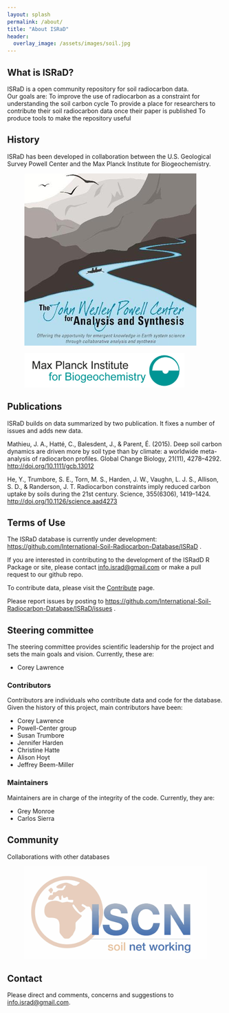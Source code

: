 ```yaml
---
layout: splash
permalink: /about/
title: "About ISRaD"
header:
  overlay_image: /assets/images/soil.jpg
---
```

## What is ISRaD?
ISRaD is a open community repository for soil radiocarbon data.  
Our goals are:
	To improve the use of radiocarbon as a constraint for understanding the soil carbon cycle
	To provide a place for researchers to contribute their soil radiocarbon data once their paper is published
	To produce tools to make the repository useful 

## History

ISRaD has been developed in collaboration between the U.S. Geological Survey Powell Center and the Max Planck Institute for Biogeochemistry.

<figure class="half">
	<img src="https://github.com/International-Soil-Radiocarbon-Database/ISRaD/raw/gh-pages/assets/images/PowellCenter.jpg">
</figure>

<figure class="half">
	<img src="https://github.com/International-Soil-Radiocarbon-Database/ISRaD/raw/gh-pages/assets/images/MPI-BGC_logo_EN.png">
</figure>


## Publications
ISRaD builds on data summarized by two publication.  It fixes a number of issues and adds new data.

Mathieu, J. A., Hatté, C., Balesdent, J., & Parent, É. (2015). Deep soil carbon dynamics are driven more by soil type than by climate: a worldwide meta-analysis of radiocarbon profiles. Global Change Biology, 21(11), 4278–4292. <a href="http://doi.org/10.1111/gcb.13012">http://doi.org/10.1111/gcb.13012</a>

He, Y., Trumbore, S. E., Torn, M. S., Harden, J. W., Vaughn, L. J. S., Allison, S. D., & Randerson, J. T. Radiocarbon constraints imply reduced carbon uptake by soils during the 21st century. Science, 355(6306), 1419–1424. <a href="http://doi.org/10.1126/science.aad4273">http://doi.org/10.1126/science.aad4273</a>

## Terms of Use

The ISRaD database is currently under development: <a href="https://github.com/International-Soil-Radiocarbon-Database/ISRaD"> https://github.com/International-Soil-Radiocarbon-Database/ISRaD </a>. 

If you are interested in contributing to the development of the ISRadD R Package or site, please contact info.israd@gmail.com or make a pull request to our github repo. 

To contribute data, please visit the <a href="https://international-soil-radiocarbon-database.github.io/ISRaD/contribute/">Contribute</a> page. 

Please report issues by posting to <a href="https://github.com/International-Soil-Radiocarbon-Database/ISRaD/issues"> https://github.com/International-Soil-Radiocarbon-Database/ISRaD/issues </a>. 

## Steering committee
The steering committee provides scientific leadership for the project and sets the main goals and vision.
Currently, these are:

* Corey Lawrence

### Contributors
Contributors are individuals who contribute data and code for the database. 
Given the history of this project, main contributors have been:

* Corey Lawrence
* Powell-Center group
* Susan Trumbore
* Jennifer Harden
* Christine Hatte
* Alison Hoyt
* Jeffrey Beem-Miller

### Maintainers
Maintainers are in charge of the integrity of the code. Currently, they are:

* Grey Monroe
* Carlos Sierra

## Community

Collaborations with other databases

<figure class="half">
	<img src="https://github.com/International-Soil-Radiocarbon-Database/ISRaD/raw/gh-pages/assets/images/iscn_logo.jpeg">
</figure>


## Contact 

Please direct and comments, concerns and suggestions to info.israd@gmail.com.

